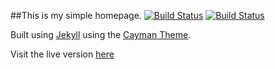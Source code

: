 ##This is my simple homepage.
[![Build Status](https://travis-ci.org/LukeStorry/LukeStorry.github.io.svg?branch=v3.1.1)](https://travis-ci.org/LukeStorry/LukeStorry.github.io) [![Build Status](https://travis-ci.org/LukeStorry/LukeStorry.github.io.svg?branch=master)](https://travis-ci.org/LukeStorry/LukeStorry.github.io)

Built using [Jekyll](https://jekyllrb.com/) using the  [Cayman Theme](https://jasonlong.github.io/cayman-theme/).

Visit the live version [here](https://LukeStorry.co.uk)
